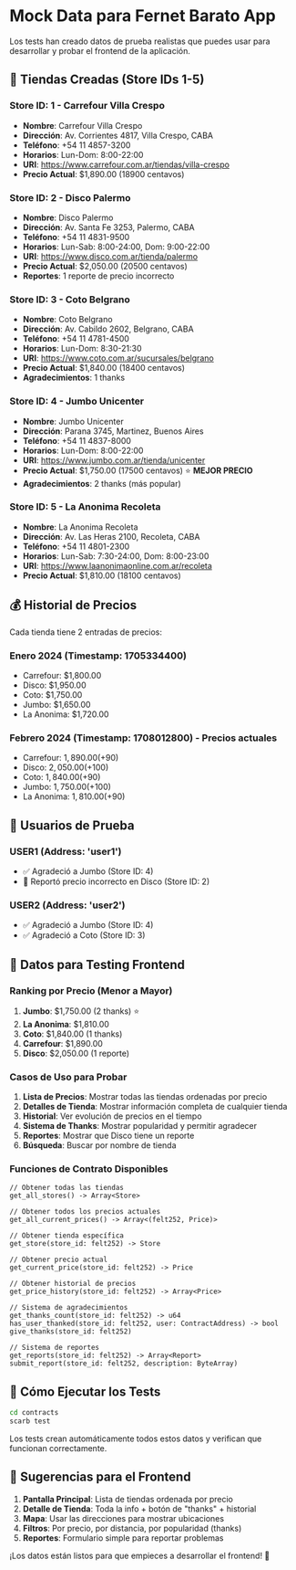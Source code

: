 # Mock Data para Fernet Barato App

Los tests han creado datos de prueba realistas que puedes usar para desarrollar y probar el frontend de la aplicación.

## 🏪 Tiendas Creadas (Store IDs 1-5)

### Store ID: 1 - Carrefour Villa Crespo
- **Nombre**: Carrefour Villa Crespo
- **Dirección**: Av. Corrientes 4817, Villa Crespo, CABA
- **Teléfono**: +54 11 4857-3200
- **Horarios**: Lun-Dom: 8:00-22:00
- **URI**: https://www.carrefour.com.ar/tiendas/villa-crespo
- **Precio Actual**: $1,890.00 (18900 centavos)

### Store ID: 2 - Disco Palermo
- **Nombre**: Disco Palermo
- **Dirección**: Av. Santa Fe 3253, Palermo, CABA
- **Teléfono**: +54 11 4831-9500
- **Horarios**: Lun-Sab: 8:00-24:00, Dom: 9:00-22:00
- **URI**: https://www.disco.com.ar/tienda/palermo
- **Precio Actual**: $2,050.00 (20500 centavos)
- **Reportes**: 1 reporte de precio incorrecto

### Store ID: 3 - Coto Belgrano
- **Nombre**: Coto Belgrano
- **Dirección**: Av. Cabildo 2602, Belgrano, CABA
- **Teléfono**: +54 11 4781-4500
- **Horarios**: Lun-Dom: 8:30-21:30
- **URI**: https://www.coto.com.ar/sucursales/belgrano
- **Precio Actual**: $1,840.00 (18400 centavos)
- **Agradecimientos**: 1 thanks

### Store ID: 4 - Jumbo Unicenter
- **Nombre**: Jumbo Unicenter
- **Dirección**: Parana 3745, Martinez, Buenos Aires
- **Teléfono**: +54 11 4837-8000
- **Horarios**: Lun-Dom: 8:00-22:00
- **URI**: https://www.jumbo.com.ar/tienda/unicenter
- **Precio Actual**: $1,750.00 (17500 centavos) ⭐ **MEJOR PRECIO**
- **Agradecimientos**: 2 thanks (más popular)

### Store ID: 5 - La Anonima Recoleta
- **Nombre**: La Anonima Recoleta
- **Dirección**: Av. Las Heras 2100, Recoleta, CABA
- **Teléfono**: +54 11 4801-2300
- **Horarios**: Lun-Sab: 7:30-24:00, Dom: 8:00-23:00
- **URI**: https://www.laanonimaonline.com.ar/recoleta
- **Precio Actual**: $1,810.00 (18100 centavos)

## 💰 Historial de Precios

Cada tienda tiene 2 entradas de precios:

### Enero 2024 (Timestamp: 1705334400)
- Carrefour: $1,800.00
- Disco: $1,950.00
- Coto: $1,750.00
- Jumbo: $1,650.00
- La Anonima: $1,720.00

### Febrero 2024 (Timestamp: 1708012800) - Precios actuales
- Carrefour: $1,890.00 (+$90)
- Disco: $2,050.00 (+$100)
- Coto: $1,840.00 (+$90)
- Jumbo: $1,750.00 (+$100)
- La Anonima: $1,810.00 (+$90)

## 👤 Usuarios de Prueba

### USER1 (Address: 'user1')
- ✅ Agradeció a Jumbo (Store ID: 4)
- 📝 Reportó precio incorrecto en Disco (Store ID: 2)

### USER2 (Address: 'user2') 
- ✅ Agradeció a Jumbo (Store ID: 4)
- ✅ Agradeció a Coto (Store ID: 3)

## 🎯 Datos para Testing Frontend

### Ranking por Precio (Menor a Mayor)
1. **Jumbo**: $1,750.00 (2 thanks) ⭐
2. **La Anonima**: $1,810.00
3. **Coto**: $1,840.00 (1 thanks)
4. **Carrefour**: $1,890.00
5. **Disco**: $2,050.00 (1 reporte)

### Casos de Uso para Probar

1. **Lista de Precios**: Mostrar todas las tiendas ordenadas por precio
2. **Detalles de Tienda**: Mostrar información completa de cualquier tienda
3. **Historial**: Ver evolución de precios en el tiempo
4. **Sistema de Thanks**: Mostrar popularidad y permitir agradecer
5. **Reportes**: Mostrar que Disco tiene un reporte
6. **Búsqueda**: Buscar por nombre de tienda

### Funciones de Contrato Disponibles

```cairo
// Obtener todas las tiendas
get_all_stores() -> Array<Store>

// Obtener todos los precios actuales  
get_all_current_prices() -> Array<(felt252, Price)>

// Obtener tienda específica
get_store(store_id: felt252) -> Store

// Obtener precio actual
get_current_price(store_id: felt252) -> Price

// Obtener historial de precios
get_price_history(store_id: felt252) -> Array<Price>

// Sistema de agradecimientos
get_thanks_count(store_id: felt252) -> u64
has_user_thanked(store_id: felt252, user: ContractAddress) -> bool
give_thanks(store_id: felt252)

// Sistema de reportes
get_reports(store_id: felt252) -> Array<Report>
submit_report(store_id: felt252, description: ByteArray)
```

## 🚀 Cómo Ejecutar los Tests

```bash
cd contracts
scarb test
```

Los tests crean automáticamente todos estos datos y verifican que funcionan correctamente.

## 📱 Sugerencias para el Frontend

1. **Pantalla Principal**: Lista de tiendas ordenada por precio
2. **Detalle de Tienda**: Toda la info + botón de "thanks" + historial
3. **Mapa**: Usar las direcciones para mostrar ubicaciones
4. **Filtros**: Por precio, por distancia, por popularidad (thanks)
5. **Reportes**: Formulario simple para reportar problemas

¡Los datos están listos para que empieces a desarrollar el frontend! 🎉